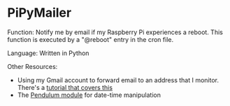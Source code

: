 # PiPyMailer

Function: Notify me by email if my Raspberry Pi experiences a reboot. This function is executed by a "@reboot" entry in the cron file.

Language: Written in Python

Other Resources: 

* Using my Gmail account to forward email to an address that I monitor. There's a [tutorial that covers this](http://naelshiab.com/tutorial-send-email-python/)
* The [Pendulum module](https://pendulum.eustace.io/docs/#installation) for date-time manipulation

